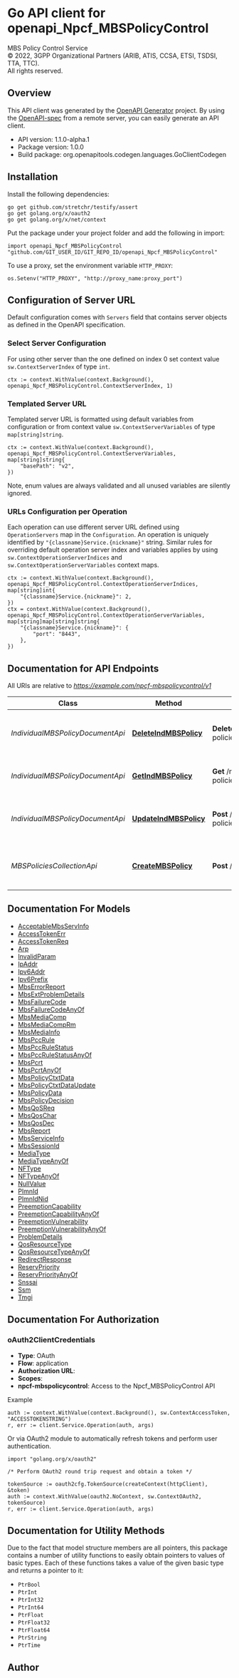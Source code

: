 # Go API client for openapi_Npcf_MBSPolicyControl

MBS Policy Control Service  
© 2022, 3GPP Organizational Partners (ARIB, ATIS, CCSA, ETSI, TSDSI, TTA, TTC).  
All rights reserved.


## Overview
This API client was generated by the [OpenAPI Generator](https://openapi-generator.tech) project.  By using the [OpenAPI-spec](https://www.openapis.org/) from a remote server, you can easily generate an API client.

- API version: 1.1.0-alpha.1
- Package version: 1.0.0
- Build package: org.openapitools.codegen.languages.GoClientCodegen

## Installation

Install the following dependencies:

```shell
go get github.com/stretchr/testify/assert
go get golang.org/x/oauth2
go get golang.org/x/net/context
```

Put the package under your project folder and add the following in import:

```golang
import openapi_Npcf_MBSPolicyControl "github.com/GIT_USER_ID/GIT_REPO_ID/openapi_Npcf_MBSPolicyControl"
```

To use a proxy, set the environment variable `HTTP_PROXY`:

```golang
os.Setenv("HTTP_PROXY", "http://proxy_name:proxy_port")
```

## Configuration of Server URL

Default configuration comes with `Servers` field that contains server objects as defined in the OpenAPI specification.

### Select Server Configuration

For using other server than the one defined on index 0 set context value `sw.ContextServerIndex` of type `int`.

```golang
ctx := context.WithValue(context.Background(), openapi_Npcf_MBSPolicyControl.ContextServerIndex, 1)
```

### Templated Server URL

Templated server URL is formatted using default variables from configuration or from context value `sw.ContextServerVariables` of type `map[string]string`.

```golang
ctx := context.WithValue(context.Background(), openapi_Npcf_MBSPolicyControl.ContextServerVariables, map[string]string{
	"basePath": "v2",
})
```

Note, enum values are always validated and all unused variables are silently ignored.

### URLs Configuration per Operation

Each operation can use different server URL defined using `OperationServers` map in the `Configuration`.
An operation is uniquely identified by `"{classname}Service.{nickname}"` string.
Similar rules for overriding default operation server index and variables applies by using `sw.ContextOperationServerIndices` and `sw.ContextOperationServerVariables` context maps.

```golang
ctx := context.WithValue(context.Background(), openapi_Npcf_MBSPolicyControl.ContextOperationServerIndices, map[string]int{
	"{classname}Service.{nickname}": 2,
})
ctx = context.WithValue(context.Background(), openapi_Npcf_MBSPolicyControl.ContextOperationServerVariables, map[string]map[string]string{
	"{classname}Service.{nickname}": {
		"port": "8443",
	},
})
```

## Documentation for API Endpoints

All URIs are relative to *https://example.com/npcf-mbspolicycontrol/v1*

Class | Method | HTTP request | Description
------------ | ------------- | ------------- | -------------
*IndividualMBSPolicyDocumentApi* | [**DeleteIndMBSPolicy**](docs/IndividualMBSPolicyDocumentApi.md#deleteindmbspolicy) | **Delete** /mbs-policies/{mbsPolicyId} | Deletes an existing Individual MBS Policy resource.
*IndividualMBSPolicyDocumentApi* | [**GetIndMBSPolicy**](docs/IndividualMBSPolicyDocumentApi.md#getindmbspolicy) | **Get** /mbs-policies/{mbsPolicyId} | Read an Individual MBS Policy resource.
*IndividualMBSPolicyDocumentApi* | [**UpdateIndMBSPolicy**](docs/IndividualMBSPolicyDocumentApi.md#updateindmbspolicy) | **Post** /mbs-policies/{mbsPolicyId}/update | Request the update of an existing MBS Policy Association.
*MBSPoliciesCollectionApi* | [**CreateMBSPolicy**](docs/MBSPoliciesCollectionApi.md#creatembspolicy) | **Post** /mbs-policies | Request the creation of a new MBS Policy Association.


## Documentation For Models

 - [AcceptableMbsServInfo](docs/AcceptableMbsServInfo.md)
 - [AccessTokenErr](docs/AccessTokenErr.md)
 - [AccessTokenReq](docs/AccessTokenReq.md)
 - [Arp](docs/Arp.md)
 - [InvalidParam](docs/InvalidParam.md)
 - [IpAddr](docs/IpAddr.md)
 - [Ipv6Addr](docs/Ipv6Addr.md)
 - [Ipv6Prefix](docs/Ipv6Prefix.md)
 - [MbsErrorReport](docs/MbsErrorReport.md)
 - [MbsExtProblemDetails](docs/MbsExtProblemDetails.md)
 - [MbsFailureCode](docs/MbsFailureCode.md)
 - [MbsFailureCodeAnyOf](docs/MbsFailureCodeAnyOf.md)
 - [MbsMediaComp](docs/MbsMediaComp.md)
 - [MbsMediaCompRm](docs/MbsMediaCompRm.md)
 - [MbsMediaInfo](docs/MbsMediaInfo.md)
 - [MbsPccRule](docs/MbsPccRule.md)
 - [MbsPccRuleStatus](docs/MbsPccRuleStatus.md)
 - [MbsPccRuleStatusAnyOf](docs/MbsPccRuleStatusAnyOf.md)
 - [MbsPcrt](docs/MbsPcrt.md)
 - [MbsPcrtAnyOf](docs/MbsPcrtAnyOf.md)
 - [MbsPolicyCtxtData](docs/MbsPolicyCtxtData.md)
 - [MbsPolicyCtxtDataUpdate](docs/MbsPolicyCtxtDataUpdate.md)
 - [MbsPolicyData](docs/MbsPolicyData.md)
 - [MbsPolicyDecision](docs/MbsPolicyDecision.md)
 - [MbsQoSReq](docs/MbsQoSReq.md)
 - [MbsQosChar](docs/MbsQosChar.md)
 - [MbsQosDec](docs/MbsQosDec.md)
 - [MbsReport](docs/MbsReport.md)
 - [MbsServiceInfo](docs/MbsServiceInfo.md)
 - [MbsSessionId](docs/MbsSessionId.md)
 - [MediaType](docs/MediaType.md)
 - [MediaTypeAnyOf](docs/MediaTypeAnyOf.md)
 - [NFType](docs/NFType.md)
 - [NFTypeAnyOf](docs/NFTypeAnyOf.md)
 - [NullValue](docs/NullValue.md)
 - [PlmnId](docs/PlmnId.md)
 - [PlmnIdNid](docs/PlmnIdNid.md)
 - [PreemptionCapability](docs/PreemptionCapability.md)
 - [PreemptionCapabilityAnyOf](docs/PreemptionCapabilityAnyOf.md)
 - [PreemptionVulnerability](docs/PreemptionVulnerability.md)
 - [PreemptionVulnerabilityAnyOf](docs/PreemptionVulnerabilityAnyOf.md)
 - [ProblemDetails](docs/ProblemDetails.md)
 - [QosResourceType](docs/QosResourceType.md)
 - [QosResourceTypeAnyOf](docs/QosResourceTypeAnyOf.md)
 - [RedirectResponse](docs/RedirectResponse.md)
 - [ReservPriority](docs/ReservPriority.md)
 - [ReservPriorityAnyOf](docs/ReservPriorityAnyOf.md)
 - [Snssai](docs/Snssai.md)
 - [Ssm](docs/Ssm.md)
 - [Tmgi](docs/Tmgi.md)


## Documentation For Authorization



### oAuth2ClientCredentials


- **Type**: OAuth
- **Flow**: application
- **Authorization URL**: 
- **Scopes**: 
 - **npcf-mbspolicycontrol**: Access to the Npcf_MBSPolicyControl API

Example

```golang
auth := context.WithValue(context.Background(), sw.ContextAccessToken, "ACCESSTOKENSTRING")
r, err := client.Service.Operation(auth, args)
```

Or via OAuth2 module to automatically refresh tokens and perform user authentication.

```golang
import "golang.org/x/oauth2"

/* Perform OAuth2 round trip request and obtain a token */

tokenSource := oauth2cfg.TokenSource(createContext(httpClient), &token)
auth := context.WithValue(oauth2.NoContext, sw.ContextOAuth2, tokenSource)
r, err := client.Service.Operation(auth, args)
```


## Documentation for Utility Methods

Due to the fact that model structure members are all pointers, this package contains
a number of utility functions to easily obtain pointers to values of basic types.
Each of these functions takes a value of the given basic type and returns a pointer to it:

* `PtrBool`
* `PtrInt`
* `PtrInt32`
* `PtrInt64`
* `PtrFloat`
* `PtrFloat32`
* `PtrFloat64`
* `PtrString`
* `PtrTime`

## Author




